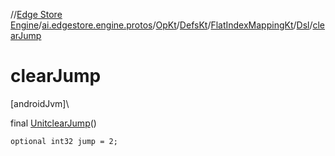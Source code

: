 //[Edge Store Engine](../../../../../../index.md)/[ai.edgestore.engine.protos](../../../../index.md)/[OpKt](../../../index.md)/[DefsKt](../../index.md)/[FlatIndexMappingKt](../index.md)/[Dsl](index.md)/[clearJump](clear-jump.md)

# clearJump

[androidJvm]\

final [Unit](https://kotlinlang.org/api/latest/jvm/stdlib/kotlin/-unit/index.html)[clearJump](clear-jump.md)()

<code>optional int32 jump = 2;</code>
